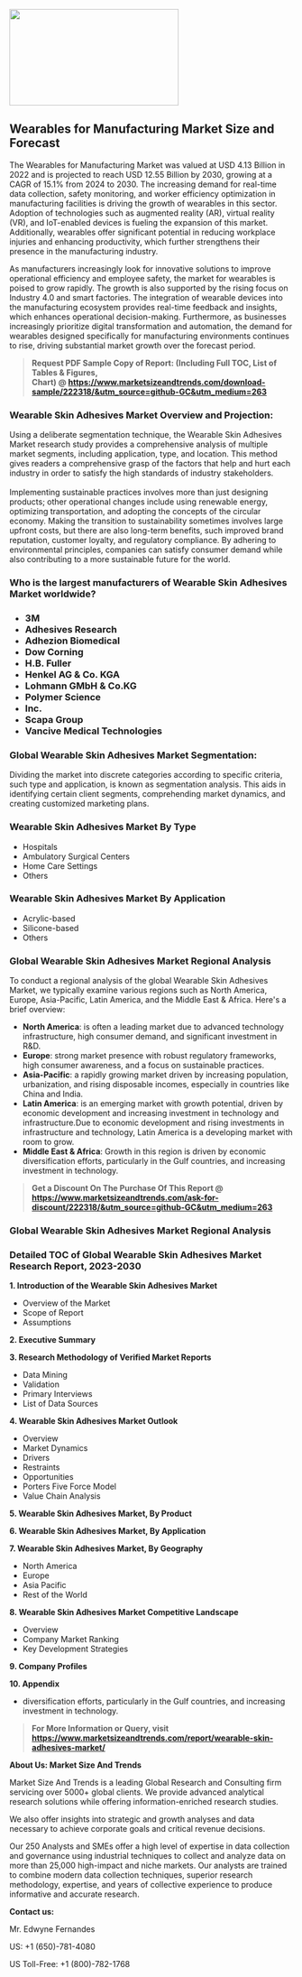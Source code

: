 <p><img class="alignnone size-medium wp-image-20088" src="https://ffe5etoiles.com/wp-content/uploads/2024/12/MST1-300x171.png" alt="" width="300" height="171" /></p><h2>Wearables for Manufacturing Market Size and Forecast</h2><p>The Wearables for Manufacturing Market was valued at USD 4.13 Billion in 2022 and is projected to reach USD 12.55 Billion by 2030, growing at a CAGR of 15.1% from 2024 to 2030. The increasing demand for real-time data collection, safety monitoring, and worker efficiency optimization in manufacturing facilities is driving the growth of wearables in this sector. Adoption of technologies such as augmented reality (AR), virtual reality (VR), and IoT-enabled devices is fueling the expansion of this market. Additionally, wearables offer significant potential in reducing workplace injuries and enhancing productivity, which further strengthens their presence in the manufacturing industry.</p><p>As manufacturers increasingly look for innovative solutions to improve operational efficiency and employee safety, the market for wearables is poised to grow rapidly. The growth is also supported by the rising focus on Industry 4.0 and smart factories. The integration of wearable devices into the manufacturing ecosystem provides real-time feedback and insights, which enhances operational decision-making. Furthermore, as businesses increasingly prioritize digital transformation and automation, the demand for wearables designed specifically for manufacturing environments continues to rise, driving substantial market growth over the forecast period.</p></p><blockquote id="" class=""><strong>Request PDF Sample Copy of Report: (Including Full TOC, List of Tables &amp; Figures, Chart)&nbsp;@&nbsp;<strong><a href="https://www.marketsizeandtrends.com/download-sample/222318/&utm_source=github-GC&utm_medium=263" target="_blank">https://www.marketsizeandtrends.com/download-sample/222318/&utm_source=github-GC&utm_medium=263</a></strong></strong></blockquote><h3 id="" class="">Wearable Skin Adhesives Market&nbsp;Overview and Projection:</h3><p id="" class="">Using a deliberate segmentation technique, the Wearable Skin Adhesives Market research study provides a comprehensive analysis of multiple market segments, including application, type, and location. This method gives readers a comprehensive grasp of the factors that help and hurt each industry in order to satisfy the high standards of industry stakeholders. <br /> <br />Implementing sustainable practices involves more than just designing products; other operational changes include using renewable energy, optimizing transportation, and adopting the concepts of the circular economy. Making the transition to sustainability sometimes involves large upfront costs, but there are also long-term benefits, such improved brand reputation, customer loyalty, and regulatory compliance. By adhering to environmental principles, companies can satisfy consumer demand while also contributing to a more sustainable future for the world.</p><h3 id="" class="">Who is the largest manufacturers of&nbsp;Wearable Skin Adhesives Market worldwide?</h3><h3 class=""><p><ul><li>3M </li><li> Adhesives Research </li><li> Adhezion Biomedical </li><li> Dow Corning </li><li> H.B. Fuller </li><li> Henkel AG & Co. KGA </li><li> Lohmann GMbH & Co.KG </li><li> Polymer Science </li><li> Inc. </li><li> Scapa Group </li><li> Vancive Medical Technologies</li></ul></p></h3><h3 id="" class="">Global&nbsp;Wearable Skin Adhesives Market Segmentation:</h3><p id="" class="">Dividing the market into discrete categories according to specific criteria, such type and application, is known as segmentation analysis. This aids in identifying certain client segments, comprehending market dynamics, and creating customized marketing plans.</p><h3 id="" class="">Wearable Skin Adhesives Market&nbsp;By Type</h3><p><p><ul><li>Hospitals</li><li> Ambulatory Surgical Centers</li><li> Home Care Settings</li><li> Others</p></li></ul></p></p><h3 id="" class="">Wearable Skin Adhesives Market&nbsp;By Application</h3><p class=""><p><ul><li>Acrylic-based</li><li> Silicone-based</li><li> Others</li></ul></p></p><h3 id="" class="">Global Wearable Skin Adhesives Market Regional Analysis</h3><p id="" class="">To conduct a regional analysis of the global Wearable Skin Adhesives Market, we typically examine various regions such as North America, Europe, Asia-Pacific, Latin America, and the Middle East &amp; Africa. Here's a brief overview:</p><ul><li><strong>North America</strong>: is often a leading market due to advanced technology infrastructure, high consumer demand, and significant investment in R&amp;D.</li><li><strong>Europe</strong>: strong market presence with robust regulatory frameworks, high consumer awareness, and a focus on sustainable practices.</li><li><strong>Asia-Pacific</strong>: a rapidly growing market driven by increasing population, urbanization, and rising disposable incomes, especially in countries like China and India.</li><li><strong>Latin America</strong>: is an emerging market with growth potential, driven by economic development and increasing investment in technology and infrastructure.Due to economic development and rising investments in infrastructure and technology, Latin America is a developing market with room to grow.</li><li><strong>Middle East &amp; Africa</strong>: Growth in this region is driven by economic diversification efforts, particularly in the Gulf countries, and increasing investment in technology.</li></ul><blockquote id="" class=""><strong>Get a Discount On The Purchase Of This Report @ <strong><a href="https://www.marketsizeandtrends.com/ask-for-discount/222318/&utm_source=github-GC&utm_medium=263" target="_blank">https://www.marketsizeandtrends.com/ask-for-discount/222318/&utm_source=github-GC&utm_medium=263</a></strong></strong></blockquote><h3 id="" class="">Global Wearable Skin Adhesives Market Regional Analysis</h3><h3 id="" class="">Detailed TOC of Global Wearable Skin Adhesives Market Research Report, 2023-2030</h3><p id="" class=""><strong>1. Introduction of the Wearable Skin Adhesives Market</strong></p><ul><li>Overview of the Market</li><li>Scope of Report</li><li>Assumptions</li></ul><p id="" class=""><strong>2. Executive Summary</strong></p><p id="" class=""><strong>3. Research Methodology of Verified Market Reports</strong></p><ul><li>Data Mining</li><li>Validation</li><li>Primary Interviews</li><li>List of Data Sources</li></ul><p id="" class=""><strong>4. Wearable Skin Adhesives Market Outlook</strong></p><ul><li>Overview</li><li>Market Dynamics</li><li>Drivers</li><li>Restraints</li><li>Opportunities</li><li>Porters Five Force Model</li><li>Value Chain Analysis</li></ul><p id="" class=""><strong>5. Wearable Skin Adhesives Market, By Product</strong></p><p id="" class=""><strong>6. Wearable Skin Adhesives Market, By Application</strong></p><p id="" class=""><strong>7. Wearable Skin Adhesives Market, By Geography</strong></p><ul><li>North America</li><li>Europe</li><li>Asia Pacific</li><li>Rest of the World</li></ul><p id="" class=""><strong>8. Wearable Skin Adhesives Market Competitive Landscape</strong></p><ul><li>Overview</li><li>Company Market Ranking</li><li>Key Development Strategies</li></ul><p id="" class=""><strong>9. Company Profiles</strong></p><p id="" class=""><strong>10. Appendix</strong></p><ul><li>diversification efforts, particularly in the Gulf countries, and increasing investment in technology.</li></ul><blockquote id="" class=""><strong>For More Information or Query, visit <strong><strong><a href="https://www.marketsizeandtrends.com/report/wearable-skin-adhesives-market/" target="_blank">https://www.marketsizeandtrends.com/report/wearable-skin-adhesives-market/</a></strong></strong></strong></blockquote><p id="" class=""><strong>About Us: Market Size And Trends</strong></p><p id="" class="">Market Size And Trends is a leading Global Research and Consulting firm servicing over 5000+ global clients. We provide advanced analytical research solutions while offering information-enriched research studies.</p><p id="" class="">We also offer insights into strategic and growth analyses and data necessary to achieve corporate goals and critical revenue decisions.</p><p id="" class="">Our 250 Analysts and SMEs offer a high level of expertise in data collection and governance using industrial techniques to collect and analyze data on more than 25,000 high-impact and niche markets. Our analysts are trained to combine modern data collection techniques, superior research methodology, expertise, and years of collective experience to produce informative and accurate research.</p><p id="" class=""><strong>Contact us:</strong></p><p id="" class="">Mr. Edwyne Fernandes</p><p id="" class="">US: +1 (650)-781-4080</p><p id="" class="">US Toll-Free: +1 (800)-782-1768</p>
